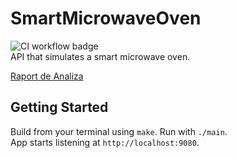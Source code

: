 # SmartMicrowaveOven
![CI workflow badge](https://github.com/TudorBatica/SmartMicrowaveOven/workflows/Build/badge.svg)  
API that simulates a smart microwave oven.    
  
[Raport de Analiza](https://docs.google.com/document/d/19thVfuHb2temk63EOPdjzD1iz0EYRSH4JCCTqInNfOI/edit?usp=sharing)  


## Getting Started
Build from your terminal using `make`. Run with `./main`.  
App starts listening at `http://localhost:9080`.
